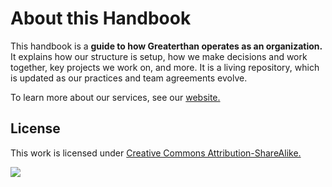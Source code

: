 # About this Handbook

This handbook is a **guide to how Greaterthan operates as an organization.** It explains how our structure is setup,  how we make decisions and work together, key projects we work on, and more. It is a living repository, which is updated as our practices and team agreements evolve. 

To learn more about our services, see our [website.](http://greaterthan.works)

## License

This work is licensed under [Creative Commons Attribution-ShareAlike.](https://creativecommons.org/licenses/by-sa/4.0/)​

![](https://blobscdn.gitbook.com/v0/b/gitbook-28427.appspot.com/o/assets%2F-LWH-xsJs-1SOLZP-EDA%2F-LatuponpD9HnugX1xMn%2F-LatvHcrHi6WLdA_hrS1%2Fimage.png?alt=media&token=5b95b6dd-351d-4e80-88e3-44400000efaa)

